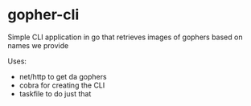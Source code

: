 # gopher-cli

Simple CLI application in go that retrieves images of gophers based on names we provide

Uses:
- net/http to get da gophers
- cobra for creating the CLI
- taskfile to do just that